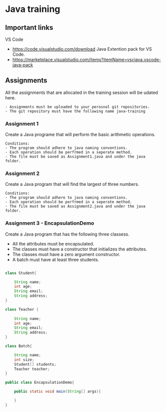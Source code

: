 # Java training

## Important links

VS Code
- https://code.visualstudio.com/download
Java Extention pack for VS Code.
- https://marketplace.visualstudio.com/items?itemName=vscjava.vscode-java-pack


## Assignments

All the assignments that are allocated in the training session will be udated here.

```
- Assignments must be uploaded to your perosnal git repositories.
- The git repository must have the following name java-training
```

### Assignment 1

Create a Java programe that will perform the basic arithmetic operations.

```
Conditions:
- The program should adhere to java naming conventions.
- Each operation should be perfrmed in a seperate method.
- The file must be saved as Assignment1.java and under the java folder.
```

### Assignment 2

Create a Java program that will find the largest of three numbers.

```
Conditions:
- The program should adhere to java naming conventions.
- Each operation should be perfrmed in a seperate method.
- The file must be saved as Assignment2.java and under the java folder.
```

### Assignment 3 - EncapsulationDemo

Create a Java program that has the following three classess. 
- All the attributes must be encapsulated. 
- The classes must have a constructor that initializes the attributes. 
- The classes must have a zero argument constructor.
- A batch must have at least three students.

```java

class Student{

    String name;
    int age;
    String email;
    String address;
}

class Teacher {
    
    String name;
    int age;
    String email;
    String address;
}

class Batch{

    String name;
    int size;
    Student[] students;
    Teacher teacher;
}

public class EncapsulationDemo{

    public static void main(String[] args){

    }
}
```
